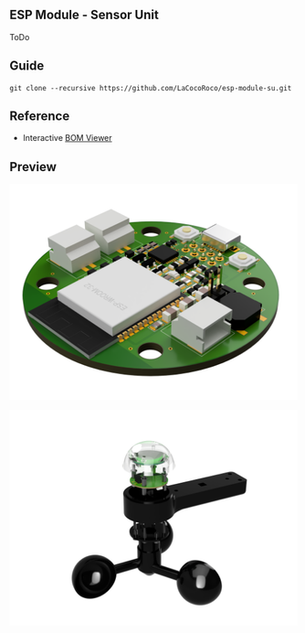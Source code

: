 ## ESP Module - Sensor Unit

ToDo

## Guide

```
git clone --recursive https://github.com/LaCocoRoco/esp-module-su.git
```

## Reference

- Interactive [BOM Viewer](https://htmlpreview.github.io/?https://github.com/LaCocoRoco/esp-module-su/blob/main/eagle/bom/esp-module-su.html)

## Preview

![function_graphic](images/esp-module-su-pcb.png)

![function_graphic](images/esp-module-su.png)
